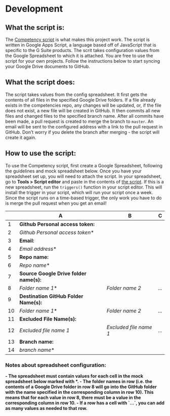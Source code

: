 # Development

## What the script is:
The [Competency script](https://github.com/sendwithus/competencies/blob/master/competencySyncScript.gs) is what makes this project work. The script is written in Google Apps Script, a language based off of JavaScript that is specific to the G Suite products. The scrit takes configuration values from the Google Spreadsheet to which it is attached. You are free to use the script for your own projects. Follow the instructions below to start syncing your Google Drive documents to GitHub.

## What the script does:
The script takes values from the config spreadsheet. It first gets the contents of all files in the specified Google Drive folders. If a file already exists in the competencies repo, any changes will be updated, or, if the file does not exist, a new file will be created in GitHub. It then commits all new files and changed files to the specified branch name. After all commits have been made, a pull request is created to merge the branch to `master`. An email will be sent to the configured address with a link to the pull request in GitHub. Don't worry if you delete the branch after merging - the script will create it again.

## How to use the script:
To use the Competency script, first create a Google Spreadsheet, following the guidelines and mock spreadsheet below. Once you have your spreadsheet set up, you will need to attach the script. In your spreadsheet, go to <b>Tools > Script editor</b> and paste in the contents of [the script](https://raw.githubusercontent.com/sendwithus/competencies/master/competencySyncScript.gs). If this is a new spreadsheet, run the `triggers()` function in your script editor. This will install the trigger in your script, which will run your script once a week. Since the script runs on a time-based trigger, the only work you have to do is merge the pull request when you get an email!

|    | A                                   | B                      | C     |
|----|-------------------------------------|------------------------|-------|
| 1  | <b>Github Personal access token:</b>       |                        |
| 2  | *Github Personal access token**      |                        |
| 3  | <b>Email:</b>                              |                        |
| 4  | *Email address**                     |                        |
| 5  | <b>Repo name:</b>                          |                        |
| 6  | *Repo name**                         |                        |
| 7  | <b>Source Google Drive folder name(s):</b> |                        |
| 8  | *Folder name 1**                     | *Folder name 2*        | *...* |
| 9  | <b>Destination GitHub Folder Name(s):</b>  |
| 10 | *Folder name 1**                     | *Folder name 2*        | *...* |
| 11 | <b>Excluded File Name(s):</b>              |
| 12 | *Excluded file name 1*              | *Excluded file name 1* | *...* |
| 13 | <b>Branch name:</b>                        |
| 14 | *branch name**                       |

### Notes about spreadsheet configuration:
<b>
- The spreadsheet must contain values for each cell in the mock spreadsheet below marked with *.
- The folder names in row (i.e. the contents of a Google Drive folder in row 8 will go into the GitHub folder with the name specified in the corresponding column in row 10). This means that for each value in row 8, there must be a value in the corresponding column in row 10.
- If a row has a cell with `...`, you can add as many values as needed to that row.
</b>
